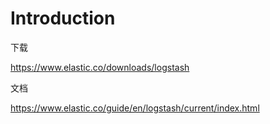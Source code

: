 # Introduction

下载

https://www.elastic.co/downloads/logstash

文档

https://www.elastic.co/guide/en/logstash/current/index.html





